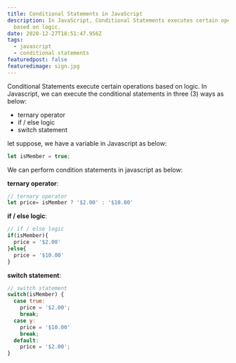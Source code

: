 ```yaml
---
title: Conditional Statements in JavaScript
description: In JavaScript, Conditional Statements executes certain operations
  based on logic.
date: 2020-12-27T18:51:47.956Z
tags:
  - javascript
  - conditional statements
featuredpost: false
featuredimage: sign.jpg
---
```

Conditional Statements execute certain operations based on logic. In Javascript, we can execute the conditional statements in three (3) ways as below:

* ternary operator
* if / else logic
* switch statement

let suppose, we have a variable in Javascript as below:

```javascript
let isMember = true;
```

We can perform condition statements in javascript as below:

**ternary operator**:

```javascript
// ternary operator
let price= isMember ? '$2.00' : '$10.00'
```

**if / else logic**:

```javascript
// if / else logic
if(isMember){
  price = '$2.00'
}else{
  price = '$10.00'
}
```

**switch statement**:

```javascript
// switch statement
switch(isMember) {
  case true:
    price = '$2.00';
    break;
  case y:
    price = '$10.00'
    break;
  default:
    price = '$2.00';
}
```